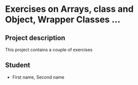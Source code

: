 # Exercises on Arrays, class and Object, Wrapper Classes ...

## Project description 

This project contains a couple of exercises 

## Student 

- First name, Second name
